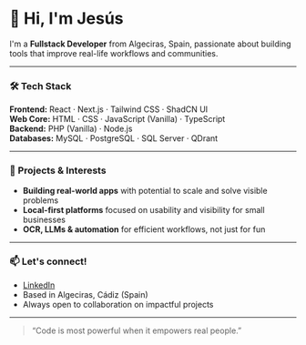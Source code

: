 # 👋 Hi, I'm Jesús

I'm a **Fullstack Developer** from Algeciras, Spain, passionate about building tools that improve real-life workflows and communities.

---

### 🛠️ Tech Stack

**Frontend:** React · Next.js · Tailwind CSS · ShadCN UI  
**Web Core:** HTML · CSS · JavaScript (Vanilla) · TypeScript  
**Backend:** PHP (Vanilla) · Node.js  
**Databases:** MySQL · PostgreSQL · SQL Server · QDrant

---

### 🚀 Projects & Interests

- **Building real-world apps** with potential to scale and solve visible problems  
- **Local-first platforms** focused on usability and visibility for small businesses  
- **OCR, LLMs & automation** for efficient workflows, not just for fun

---

### 📫 Let's connect!

- [LinkedIn](https://www.linkedin.com/in/jesusayllonpacheco)  
- Based in Algeciras, Cádiz (Spain)  
- Always open to collaboration on impactful projects

---

> “Code is most powerful when it empowers real people.”

